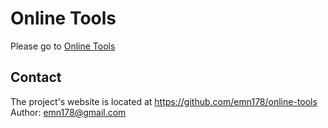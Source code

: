 # Online Tools
Please go to [Online Tools](https://tools.xwave.app/)

## Contact
The project's website is located at https://github.com/emn178/online-tools  
Author: emn178@gmail.com
